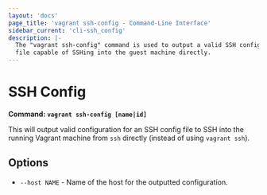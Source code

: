 ```yaml
---
layout: 'docs'
page_title: 'vagrant ssh-config - Command-Line Interface'
sidebar_current: 'cli-ssh_config'
description: |-
  The "vagrant ssh-config" command is used to output a valid SSH configuration
  file capable of SSHing into the guest machine directly.
---
```


# SSH Config

**Command: `vagrant ssh-config [name|id]`**

This will output valid configuration for an SSH config file to SSH
into the running Vagrant machine from `ssh` directly (instead of
using `vagrant ssh`).

## Options

- `--host NAME` - Name of the host for the outputted configuration.
